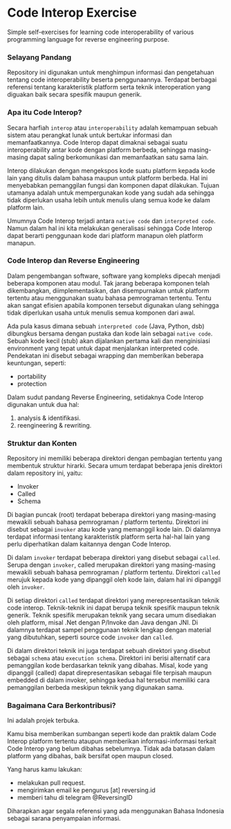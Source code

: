 # Code Interop Exercise

Simple self-exercises for learning code interoperability of various programming language for reverse engineering purpose.

### Selayang Pandang

Repository ini digunakan untuk menghimpun informasi dan pengetahuan tentang code interoperability beserta penggunaannya. Terdapat berbagai referensi tentang karakteristik platform serta teknik interoperation yang diguakan baik secara spesifik maupun generik.

### Apa itu Code Interop?

Secara harfiah `interop` atau `interoperability` adalah kemampuan sebuah sistem atau perangkat lunak untuk bertukar informasi dan memanfaatkannya. Code Interop dapat dimaknai sebagai suatu interoperability antar kode dengan platform berbeda, sehingga masing-masing dapat saling berkomunikasi dan memanfaatkan satu sama lain.

Interop dilakukan dengan mengekspos kode suatu platform kepada kode lain yang ditulis dalam bahasa maupun untuk platform berbeda. Hal ini menyebabkan pemanggilan fungsi dan komponen dapat dilakukan. Tujuan utamanya adalah untuk mempergunakan kode yang sudah ada sehingga tidak diperlukan usaha lebih untuk menulis ulang semua kode ke dalam platform lain.

Umumnya Code Interop terjadi antara `native code` dan `interpreted code`. Namun dalam hal ini kita melakukan generalisasi sehingga Code Interop dapat berarti penggunaan kode dari platform manapun oleh platform manapun.

### Code Interop dan Reverse Engineering

Dalam pengembangan software, software yang kompleks dipecah menjadi beberapa komponen atau modul. Tak jarang beberapa komponen telah dikembangkan, diimplementasikan, dan disempurnakan untuk platform tertentu atau menggunakan suatu bahasa pemrograman tertentu. Tentu akan sangat efisien apabila komponen tersebut digunakan ulang sehingga tidak diperlukan usaha untuk menulis semua komponen dari awal.

Ada pula kasus dimana sebuah `interpreted code` (Java, Python, dsb) dibungkus bersama dengan pustaka dan kode lain sebagai `native code`. Sebuah kode kecil (stub) akan dijalankan pertama kali dan menginisiasi environment yang tepat untuk dapat menjalankan interpreted code. Pendekatan ini disebut sebagai wrapping dan memberikan beberapa keuntungan, seperti:

* portability
* protection

Dalam sudut pandang Reverse Engineering, setidaknya Code Interop digunakan untuk dua hal:

1. analysis & identifikasi.
2. reengineering & rewriting.

### Struktur dan Konten

Repository ini memiliki beberapa direktori dengan pembagian tertentu yang membentuk struktur hirarki. Secara umum terdapat beberapa jenis direktori dalam repository ini, yaitu:

* Invoker
* Called
* Schema

Di bagian puncak (root) terdapat beberapa direktori yang masing-masing mewakili sebuah bahasa pemrograman / platform tertentu. Direktori ini disebut sebagai `invoker` atau kode yang memanggil kode lain. Di dalamnya terdapat informasi tentang karakteristik platform serta hal-hal lain yang perlu diperhatikan dalam kaitannya dengan Code Interop.

Di dalam `invoker` terdapat beberapa direktori yang disebut sebagai `called`. Serupa dengan `invoker`, called merupakan direktori yang masing-masing mewakili sebuah bahasa pemrograman / platform tertentu. Direktori `called` merujuk kepada kode yang dipanggil oleh kode lain, dalam hal ini dipanggil oleh `invoker`. 

Di setiap direktori `called` terdapat direktori yang merepresentasikan teknik code interop. Teknik-teknik ini dapat berupa teknik spesifik maupun teknik generik. Teknik spesifik merupakan teknik yang secara umum disediakan oleh platform, misal .Net dengan P/Invoke dan Java dengan JNI. Di dalamnya terdapat sampel penggunaan teknik lengkap dengan material yang dibutuhkan, seperti source code `invoker` dan `called`.

Di dalam direktori teknik ini juga terdapat sebuah direktori yang disebut sebagai `schema` atau `execution schema`. Direktori ini berisi alternatif cara pemanggilan kode berdasarkan teknik yang dibahas. Misal, kode yang dipanggil (called) dapat direpresentasikan sebagai file terpisah maupun embedded di dalam invoker, sehingga kedua hal tersebut memiliki cara pemanggilan berbeda meskipun teknik yang digunakan sama.

### Bagaimana Cara Berkontribusi?

Ini adalah projek terbuka. 

Kamu bisa memberikan sumbangan seperti kode dan praktik dalam Code Interop platform tertentu ataupun memberikan informasi-informasi terkait Code Interop yang belum dibahas sebelumnya. Tidak ada batasan dalam platform yang dibahas, baik bersifat open maupun closed.

Yang harus kamu lakukan: 

- melakukan pull request.
- mengirimkan email ke pengurus [at] reversing.id
- memberi tahu di telegram @ReversingID

Diharapkan agar segala referensi yang ada menggunakan Bahasa Indonesia sebagai sarana penyampaian informasi.